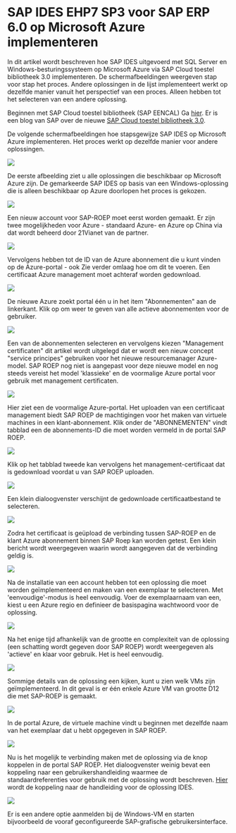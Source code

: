 <properties 
pageTitle="SAP IDES EHP7 SP3 implementeren voor SAP ERP 6.0 op Microsoft Azure | Microsoft Azure" 
description="SAP IDES EHP7 SP3 voor SAP ERP 6.0 op Microsoft Azure implementeren" 
services="virtual-machines-windows" 
documentationCenter="" 
authors="hermanndms" 
manager="timlt" 
editor="" 
tags="azure-resource-manager" 
keywords=""/> 
<tags 
ms.service="virtual-machines-windows" 
ms.devlang="na" 
ms.topic="article" 
ms.tgt_pltfrm="vm-windows" 
ms.workload="infrastructure-services" 
ms.date="09/16/2016" 
ms.author="hermannd"/> 


# <a name="deploying-sap-ides-ehp7-sp3-for-sap-erp-60-on-microsoft-azure"></a>SAP IDES EHP7 SP3 voor SAP ERP 6.0 op Microsoft Azure implementeren 

In dit artikel wordt beschreven hoe SAP IDES uitgevoerd met SQL Server en Windows-besturingssysteem op Microsoft Azure via SAP Cloud toestel bibliotheek 3.0 implementeren. De schermafbeeldingen weergeven stap voor stap het proces. Andere oplossingen in de lijst implementeert werkt op dezelfde manier vanuit het perspectief van een proces. Alleen hebben tot het selecteren van een andere oplossing.

Beginnen met SAP Cloud toestel bibliotheek (SAP EENCAL) Ga [hier](https://cal.sap.com/). Er is een blog van SAP over de nieuwe [SAP Cloud toestel bibliotheek 3.0](http://scn.sap.com/community/cloud-appliance-library/blog/2016/05/27/sap-cloud-appliance-library-30-came-with-a-new-user-experience). 


De volgende schermafbeeldingen hoe stapsgewijze SAP IDES op Microsoft Azure implementeren. Het proces werkt op dezelfde manier voor andere oplossingen.


![](./media/virtual-machines-windows-sap-cal-ides-erp6-ehp7-sp3-sql/ides-pic1.jpg)

De eerste afbeelding ziet u alle oplossingen die beschikbaar op Microsoft Azure zijn. De gemarkeerde SAP IDES op basis van een Windows-oplossing die is alleen beschikbaar op Azure doorlopen het proces is gekozen.

![](./media/virtual-machines-windows-sap-cal-ides-erp6-ehp7-sp3-sql/ides-pic2.jpg)

Een nieuw account voor SAP-ROEP moet eerst worden gemaakt. Er zijn twee mogelijkheden voor Azure - standaard Azure- en Azure op China via dat wordt beheerd door 21Vianet van de partner.

![](./media/virtual-machines-windows-sap-cal-ides-erp6-ehp7-sp3-sql/ides-pic3.jpg)

Vervolgens hebben tot de ID van de Azure abonnement die u kunt vinden op de Azure-portal - ook Zie verder omlaag hoe om dit te voeren. Een certificaat Azure management moet achteraf worden gedownload.

![](./media/virtual-machines-windows-sap-cal-ides-erp6-ehp7-sp3-sql/ides-pic6.jpg)

De nieuwe Azure zoekt portal één u in het item "Abonnementen" aan de linkerkant. Klik op om weer te geven van alle actieve abonnementen voor de gebruiker.

![](./media/virtual-machines-windows-sap-cal-ides-erp6-ehp7-sp3-sql/ides-pic7.jpg)

Een van de abonnementen selecteren en vervolgens kiezen "Management certificaten" dit artikel wordt uitgelegd dat er wordt een nieuw concept "service principes" gebruiken voor het nieuwe resourcemanager Azure-model.
SAP ROEP nog niet is aangepast voor deze nieuwe model en nog steeds vereist het model 'klassieke' en de voormalige Azure portal voor gebruik met management certificaten.

![](./media/virtual-machines-windows-sap-cal-ides-erp6-ehp7-sp3-sql/ides-pic4.jpg)

Hier ziet een de voormalige Azure-portal. Het uploaden van een certificaat management biedt SAP ROEP de machtigingen voor het maken van virtuele machines in een klant-abonnement. Klik onder de "ABONNEMENTEN" vindt tabblad een de abonnements-ID die moet worden vermeld in de portal SAP ROEP.

![](./media/virtual-machines-windows-sap-cal-ides-erp6-ehp7-sp3-sql/ides-pic5.jpg)

Klik op het tabblad tweede kan vervolgens het management-certificaat dat is gedownload voordat u van SAP ROEP uploaden.

![](./media/virtual-machines-windows-sap-cal-ides-erp6-ehp7-sp3-sql/ides-pic8.jpg)

Een klein dialoogvenster verschijnt de gedownloade certificaatbestand te selecteren.

![](./media/virtual-machines-windows-sap-cal-ides-erp6-ehp7-sp3-sql/ides-pic9.jpg)

Zodra het certificaat is geüpload de verbinding tussen SAP-ROEP en de klant Azure abonnement binnen SAP Roep kan worden getest. Een klein bericht wordt weergegeven waarin wordt aangegeven dat de verbinding geldig is.

![](./media/virtual-machines-windows-sap-cal-ides-erp6-ehp7-sp3-sql/ides-pic10.jpg)

Na de installatie van een account hebben tot een oplossing die moet worden geïmplementeerd en maken van een exemplaar te selecteren.
Met 'eenvoudige'-modus is heel eenvoudig. Voer de exemplaarnaam van een, kiest u een Azure regio en definieer de basispagina wachtwoord voor de oplossing.

![](./media/virtual-machines-windows-sap-cal-ides-erp6-ehp7-sp3-sql/ides-pic11.jpg)

Na het enige tijd afhankelijk van de grootte en complexiteit van de oplossing (een schatting wordt gegeven door SAP ROEP) wordt weergegeven als 'actieve' en klaar voor gebruik. Het is heel eenvoudig.

![](./media/virtual-machines-windows-sap-cal-ides-erp6-ehp7-sp3-sql/ides-pic12.jpg)

Sommige details van de oplossing een kijken, kunt u zien welk VMs zijn geïmplementeerd. In dit geval is er één enkele Azure VM van grootte D12 die met SAP-ROEP is gemaakt.

![](./media/virtual-machines-windows-sap-cal-ides-erp6-ehp7-sp3-sql/ides-pic13.jpg)

In de portal Azure, de virtuele machine vindt u beginnen met dezelfde naam van het exemplaar dat u hebt opgegeven in SAP ROEP.

![](./media/virtual-machines-windows-sap-cal-ides-erp6-ehp7-sp3-sql/ides-pic14.jpg)

Nu is het mogelijk te verbinding maken met de oplossing via de knop koppelen in de portal SAP ROEP. Het dialoogvenster weinig bevat een koppeling naar een gebruikershandleiding waarmee de standaardreferenties voor gebruik met de oplossing wordt beschreven.
[Hier](https://caldocs.hana.ondemand.com/caldocs/help/Getting_Started_Guide_IDES607MSSQL.pdf) wordt de koppeling naar de handleiding voor de oplossing IDES.

![](./media/virtual-machines-windows-sap-cal-ides-erp6-ehp7-sp3-sql/ides-pic15.jpg)

Er is een andere optie aanmelden bij de Windows-VM en starten bijvoorbeeld de vooraf geconfigureerde SAP-grafische gebruikersinterface.





